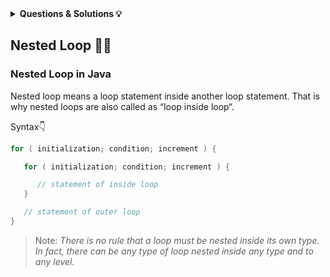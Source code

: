 <details><summary><b>Questions & Solutions 💡</b></summary>

- [Q1](Q1/)
- [Q2](Q2/)
- [Q3](Q3/)
- [Q4](Q4/)
- [Q5](Q5/)

</details>

## Nested Loop 👩‍💻

### Nested Loop in Java

Nested loop means a loop statement inside another loop statement. That is why nested loops are also called as “loop inside loop“.

Syntax👇

```java
for ( initialization; condition; increment ) {

   for ( initialization; condition; increment ) {

      // statement of inside loop
   }

   // statement of outer loop
}
```

> Note: _There is no rule that a loop must be nested inside its own type. In fact, there can be any type of loop nested inside any type and to any level._
